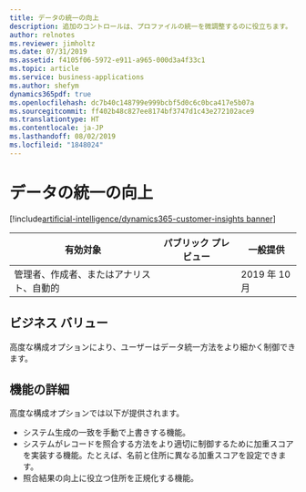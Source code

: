 ```yaml
---
title: データの統一の向上
description: 追加のコントロールは、プロファイルの統一を微調整するのに役立ちます。
author: relnotes
ms.reviewer: jimholtz
ms.date: 07/31/2019
ms.assetid: f4105f06-5972-e911-a965-000d3a4f33c1
ms.topic: article
ms.service: business-applications
ms.author: shefym
dynamics365pdf: true
ms.openlocfilehash: dc7b40c148799e999bcbf5d0c6c0bca417e5b07a
ms.sourcegitcommit: ff402b48c827ee8174bf3747d1c43e272102ace9
ms.translationtype: HT
ms.contentlocale: ja-JP
ms.lasthandoff: 08/02/2019
ms.locfileid: "1848024"
---
```

# <a name="data-unification-improvements"></a>データの統一の向上
[!include[artificial-intelligence/dynamics365-customer-insights banner](../includes/artificial-intelligence/dynamics365-customer-insights.md)]

| 有効対象    |  パブリック プレビュー | 一般提供 | 
| ---------- | ---------- |---------- |
|管理者、作成者、またはアナリスト、自動的|| 2019 年 10 月|


## <a name="business-value"></a>ビジネス バリュー
<!-- bv start -->
高度な構成オプションにより、ユーザーはデータ統一方法をより細かく制御できます。

<!-- bv end -->



## <a name="feature-details"></a>機能の詳細
<!--feature detail start -->
高度な構成オプションでは以下が提供されます。

- システム生成の一致を手動で上書きする機能。 
- システムがレコードを照合する方法をより適切に制御するために加重スコアを実装する機能。たとえば、名前と住所に異なる加重スコアを設定できます。
- 照合結果の向上に役立つ住所を正規化する機能。
<!--feature detail end -->











